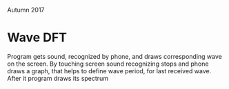 Autumn 2017

# Wave DFT

Program gets sound, recognized by phone, and draws corresponding wave on the screen. By touching screen sound recognizing stops and phone draws a graph, that helps to define wave period, for last received wave. After it program draws its spectrum

